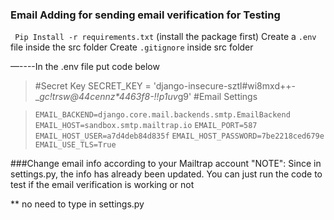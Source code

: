 ### Email Adding for sending email verification for Testing
`
Pip Install -r requirements.txt` (install the package first)
Create a `.env`  file inside the src folder
Create `.gitignore` inside src folder


—----In the .env file put code below

> #Secret Key
>SECRET_KEY = 'django-insecure-sztl#wi8mxd++-__gc!trsw@44cennz*4463f8-!!p_*1uv*g9'
> #Email Settings

>`EMAIL_BACKEND=django.core.mail.backends.smtp.EmailBackend`
>`EMAIL_HOST=sandbox.smtp.mailtrap.io`
>`EMAIL_PORT=587`
>`EMAIL_HOST_USER=a7d4deb84d835f`
>`EMAIL_HOST_PASSWORD=7be2218ced679e`
>`EMAIL_USE_TLS=True`


###Change email info according to your Mailtrap account
"NOTE": Since in settings.py, the info has already been updated. You can just run the code to test if the email verification is working or not 


** no need to type in settings.py

